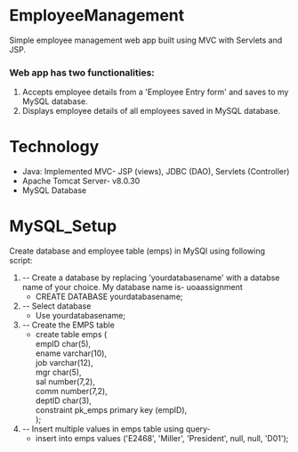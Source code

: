 # EmployeeManagement
Simple employee management web app built using MVC with Servlets and JSP.

### Web app has two functionalities:
 1. Accepts employee details from a 'Employee Entry form' and saves to my MySQL database.
 2. Displays employee details of all employees saved in MySQL database.

# Technology 
* Java: Implemented MVC- JSP (views), JDBC (DAO), Servlets (Controller)
* Apache Tomcat Server- v8.0.30
* MySQL Database

# MySQL_Setup
Create database and employee table (emps) in MySQl using following script:
1. -- Create a database by replacing 'yourdatabasename' with a databse name of your choice. My database name is- uoaassignment
   * CREATE DATABASE yourdatabasename;  
2. -- Select database
   * Use yourdatabasename;
3. -- Create the EMPS table
   * create table emps (   
  empID    char(5),  
  ename    varchar(10),  
  job      varchar(12),  
  mgr      char(5),  
  sal      number(7,2),  
  comm     number(7,2),  
  deptID   char(3),  
  constraint pk_emps primary key (empID),  
  );
4. -- Insert multiple values in emps table using query-
   * insert into emps values ('E2468', 'Miller', 'President', null, null, 'D01');

  

